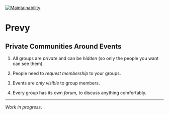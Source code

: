 [![Maintainability](https://api.codeclimate.com/v1/badges/4ff8c244d2d53411887b/maintainability)](https://codeclimate.com/github/lujanfernaud/prevy/maintainability)

# Prevy

## Private Communities Around Events

1. All groups are *private* and can be *hidden* (so only the people you want can see them).

2. People need to *request membership* to your groups.

3. Events are *only visible* to group members.

4. Every group has its own *forum*, to discuss anything comfortably.

---

*Work in progress*.
